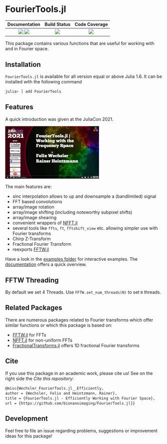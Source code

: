 # FourierTools.jl


| **Documentation**                       | **Build Status**                          | **Code Coverage**               |
|:---------------------------------------:|:-----------------------------------------:|:-------------------------------:|
| [![][docs-stable-img]][docs-stable-url] [![][docs-dev-img]][docs-dev-url] | [![][CI-img]][CI-url] | [![][codecov-img]][codecov-url] |


This package contains various functions that are useful for working with and in Fourier space.

## Installation
`FourierTools.jl` is available for all version equal or above Julia 1.6.
It can be installed with the following command

```julia
julia> ] add FourierTools
```


## Features
A quick introduction was given at the JuliaCon 2021.

<a href="https://www.youtube.com/watch?v=qYgJDb_Ko2E"><img src="docs/src/assets/julia_con.jpg"  width="300"></a>

The main features are:
* sinc interpolation allows to up and downsample a (bandlimited) signal
* FFT based convolutions
* array/image rotation 
* array/image shifting (including noteworthy subpixel shifts)
* array/image shearing
* convenient wrappers of [NFFT.jl](https://github.com/JuliaMath/NFFT.jl)
* several tools like `ffts`, `ft`, `fftshift_view` etc. allowing simpler use with Fourier transforms
* Chirp Z-Transform
* Fractional Fourier Transform
* reexports [FFTW.jl](https://github.com/JuliaMath/FFTW.jl)

Have a look in the [examples folder](examples/) for interactive examples. The [documentation](https://bionanoimaging.github.io/FourierTools.jl/dev/) offers a quick overview.

## FFTW Threading
By default we set 4 Threads. Use `FFTW.set_num_threads(N)` to set `N` threads.



## Related Packages
There are numerous packages related to Fourier transforms which offer similar functions or which this package is based on:
* [FFTW.jl](https://github.com/JuliaMath/FFTW.jl) for FFTs
* [NFFT.jl](https://github.com/JuliaMath/NFFT.jl) for non-uniform FFTs
* [FractionalTransforms.jl](https://github.com/SciFracX/FractionalTransforms.jl) offers 1D fractional Fourier transforms

## Cite
If you use this package in an academic work, please cite us!
See on the right side the *Cite this repository*:
```
@misc{Wechsler_FourierTools.jl__Efficiently,
author = {Wechsler, Felix and Heintzmann, Rainer},
title = {FourierTools.jl - Efficiently Working with Fourier Space},
url = {https://github.com/bionanoimaging/FourierTools.jl}}
```

## Development
Feel free to file an issue regarding problems, suggestions or improvement ideas for this package!


[docs-dev-img]: https://img.shields.io/badge/docs-dev-pink.svg
[docs-dev-url]: https://bionanoimaging.github.io/FourierTools.jl/dev/

[docs-stable-img]: https://img.shields.io/badge/docs-stable-darkgreen.svg
[docs-stable-url]: https://bionanoimaging.github.io/FourierTools.jl/stable/

[CI-img]: https://github.com/bionanoimaging/FourierTools.jl/actions/workflows/ci.yml/badge.svg
[CI-url]: https://github.com/bionanoimaging/FourierTools.jl/actions/workflows/ci.yml

[codecov-img]: https://codecov.io/gh/bionanoimaging/FourierTools.jl/branch/main/graph/badge.svg?token=6XWI1M1MPB
[codecov-url]: https://codecov.io/gh/bionanoimaging/FourierTools.jl
